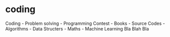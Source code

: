 # coding
Coding - Problem solving - Programming Contest - Books - Source Codes - 
Algorithms - Data Structers - Maths - Machine Learning Bla Blah Bla
